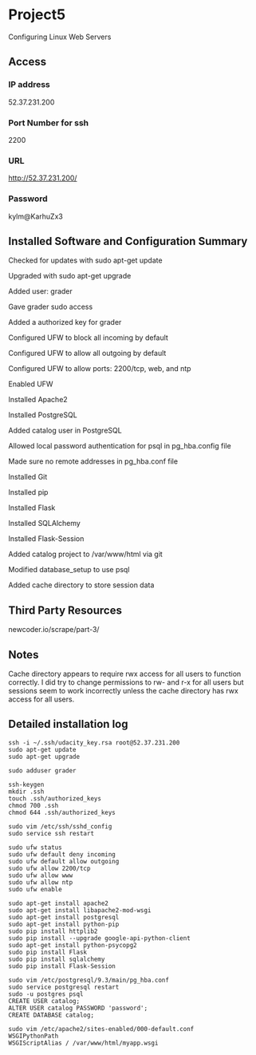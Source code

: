 # Project5
Configuring Linux Web Servers

## Access

### IP address

52.37.231.200

### Port Number for ssh

2200

### URL

http://52.37.231.200/

### Password

kylm@KarhuZx3

## Installed Software and Configuration Summary

Checked for updates with sudo apt-get update

Upgraded with sudo apt-get upgrade

Added user: grader

Gave grader sudo access

Added a authorized key for grader

Configured UFW to block all incoming by default

Configured UFW to allow all outgoing by default

Configured UFW to allow ports: 2200/tcp, web, and ntp

Enabled UFW

Installed Apache2

Installed PostgreSQL

Added catalog user in PostgreSQL

Allowed local password authentication for psql in pg_hba.config file

Made sure no remote addresses in pg_hba.conf file

Installed Git

Installed pip

Installed Flask

Installed SQLAlchemy

Installed Flask-Session

Added catalog project to /var/www/html via git

Modified database_setup to use psql

Added cache directory to store session data

## Third Party Resources

newcoder.io/scrape/part-3/

## Notes

Cache directory appears to require rwx access for all users to function correctly. I did try to change permissions to rw- and r-x for all users but sessions seem to work incorrectly unless the cache directory has rwx access for all users.

## Detailed installation log

```
ssh -i ~/.ssh/udacity_key.rsa root@52.37.231.200
sudo apt-get update
sudo apt-get upgrade

sudo adduser grader

ssh-keygen
mkdir .ssh
touch .ssh/authorized_keys
chmod 700 .ssh
chmod 644 .ssh/authorized_keys

sudo vim /etc/ssh/sshd_config
sudo service ssh restart

sudo ufw status
sudo ufw default deny incoming
sudo ufw default allow outgoing
sudo ufw allow 2200/tcp
sudo ufw allow www
sudo ufw allow ntp
sudo ufw enable

sudo apt-get install apache2
sudo apt-get install libapache2-mod-wsgi
sudo apt-get install postgresql
sudo apt-get install python-pip
sudo pip install httplib2
sudo pip install --upgrade google-api-python-client
sudo apt-get install python-psycopg2
sudo pip install Flask
sudo pip install sqlalchemy 
sudo pip install Flask-Session

sudo vim /etc/postgresql/9.3/main/pg_hba.conf
sudo service postgresql restart
sudo -u postgres psql
CREATE USER catalog;
ALTER USER catalog PASSWORD 'password';
CREATE DATABASE catalog;

sudo vim /etc/apache2/sites-enabled/000-default.conf
WSGIPythonPath
WSGIScriptAlias / /var/www/html/myapp.wsgi
```